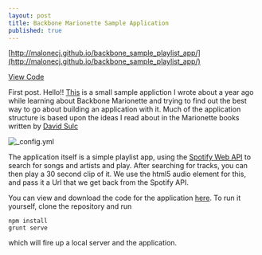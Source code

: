```yaml
---
layout: post
title: Backbone Marionette Sample Application
published: true
---
```


[http://malonecj.github.io/backbone_sample_playlist_app/](http://malonecj.github.io/backbone_sample_playlist_app/)

[View Code](https://github.com/malonecj/backbone_sample_playlist_app)

First post. Hello!! [This](http://malonecj.github.io/backbone_sample_playlist_app/) is a small sample appliction I wrote about a year ago while learning about Backbone Marionette and trying to find out the best way to go about building an application with it. Much of the application structure is based upon the ideas I read about in the Marionette books written by [David Sulc](https://leanpub.com/marionette-gentle-introduction)  

![_config.yml](https://cloud.githubusercontent.com/assets/1432798/7338798/4a243652-ec4f-11e4-9267-de765909a8dc.png)

The application itself is a simple playlist app, using the [Spotify Web API](https://developer.spotify.com/web-api/) to search for songs and artists and play. After searching for tracks, you can then play a 30 second clip of it. We use the html5 audio element for this, and pass it a Url that we get back from the Spotify API.

You can view and download the code for the application [here](https://github.com/malonecj/backbone_sample_playlist_app). To run it yourself, 
clone the repository and run
 
 ```
 npm install
 grunt serve
 ```
 
 which will fire up a local server and the application.
